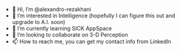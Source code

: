 - 👋 Hi, I’m @alexandro-rezakhani
- 👀 I’m interested in Intelligence (hopefully I can figure this out and upgrade to A.I. soon)
- 🌱 I’m currently learning SICK AppSpace
- 💞️ I’m looking to collaborate on 3-D Perception
- 📫 How to reach me, you can get my contact info from LinkedIn

<!---
alexandro-rezakhani/alexandro-rezakhani is a ✨ special ✨ repository because its `README.md` (this file) appears on your GitHub profile.
You can click the Preview link to take a look at your changes.
--->
